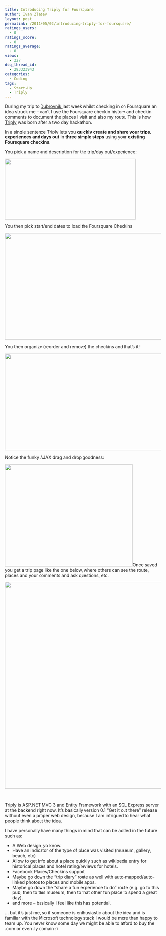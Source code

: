 ```yaml
---
title: Introducing Triply for Foursquare
author: Ivan Zlatev
layout: post
permalink: /2011/05/02/introducing-triply-for-foursquare/
ratings_users:
  - 0
ratings_score:
  - 0
ratings_average:
  - 0
views:
  - 227
dsq_thread_id:
  - 293323943
categories:
  - Coding
tags:
  - Start-Up
  - Triply
---
```

During my trip to [Dubrovnik ][1]last week whilst checking in on Foursquare an idea struck me &#8211; can&#8217;t I use the Foursquare checkin history and checkin comments to document the places I visit and also my route. This is how [Triply][2] was born after a two day hackathon.

In a single sentence [Triply][2] lets you **quickly create and share your trips, experiences and days out** in **three simple steps** using your **existing Foursquare checkins**.

You pick a name and description for the trip/day out/experience:

[<img class="aligncenter size-full wp-image-738" title="about-triply-screenshot-1" src="http://ivanz.com/wp-content/uploads/2011/05/about-triply-screenshot-1.png" alt="" width="423" height="196" />][3]

You then pick start/end dates to load the Foursquare Checkins

[<img class="aligncenter size-full wp-image-739" title="about-triply-screenshot-2" src="http://ivanz.com/wp-content/uploads/2011/05/about-triply-screenshot-2.png" alt="" width="547" height="344" />][4]

You then organize (reorder and remove) the checkins and that&#8217;s it!

<p style="text-align: center;">
  <a href="http://ivanz.com/wp-content/uploads/2011/05/about-triply-screenshot-3.png"></a><a href="http://ivanz.com/wp-content/uploads/2011/05/about-triply-screenshot-3.png"><img class="aligncenter size-full wp-image-740" title="about-triply-screenshot-3" src="http://ivanz.com/wp-content/uploads/2011/05/about-triply-screenshot-3.png" alt="" width="692" height="314" /></a>
</p>

<p style="text-align: left;">
  Notice the funky AJAX drag and drop goodness:
</p>

<p style="text-align: left;">
  <a href="http://ivanz.com/wp-content/uploads/2011/05/about-triply-screenshot-4.png"><img class="aligncenter size-full wp-image-741" title="about-triply-screenshot-4" src="http://ivanz.com/wp-content/uploads/2011/05/about-triply-screenshot-4.png" alt="" width="413" height="330" /></a>Once saved you get a trip page like the one below, where others can see the route, places and your comments and ask questions, etc.
</p>

<p style="text-align: center;">
  <a href="http://ivanz.com/wp-content/uploads/2011/05/triply-sample-trip.png"><img class="aligncenter size-full wp-image-742" title="triply-sample-trip" src="http://ivanz.com/wp-content/uploads/2011/05/triply-sample-trip.png" alt="" width="728" height="668" /></a>
</p>

<p style="text-align: center;">
  &nbsp;
</p>

<p style="text-align: left;">
  Triply is ASP.NET MVC 3 and Entity Framework with an SQL Express server at the backend right now. It&#8217;s basically version 0.1 &#8220;Get it out there&#8221; release without even a proper web design, because I am intrigued to hear what people think about the idea.
</p>

<p style="text-align: left;">
  I have personally have many things in mind that can be added in the future such as:
</p>

  * A Web design, yo know.
  * Have an indicator of the type of place was visited (museum, gallery, beach, etc)
  * Allow to get info about a place quickly such as wikipedia entry for historical places and hotel rating/reviews for hotels.
  * Facebook Places/Checkins support
  * Maybe go down the &#8220;trip diary&#8221; route as well with auto-mapped/auto-linked photos to places and mobile apps.
  * Maybe go down the &#8220;share a fun experience to do&#8221; route (e.g. go to this pub, then to this museum, then to that other fun place to spend a great day).
  * and more &#8211; basically I feel like this has potential.

&#8230; but it&#8217;s just me, so if someone is enthusiastic about the idea and is familiar with the Microsoft technology stack I would be more than happy to team up. You never know some day we might be able to afford to buy the .com or even .ly domain <img src="http://ivanz.com/wp-includes/images/smilies/simple-smile.png" alt=":)" class="wp-smiley" style="height: 1em; max-height: 1em;" />

 [1]: http://en.wikipedia.org/wiki/Dubrovnik
 [2]: http://triply.net
 [3]: http://ivanz.com/wp-content/uploads/2011/05/about-triply-screenshot-1.png
 [4]: http://ivanz.com/wp-content/uploads/2011/05/about-triply-screenshot-2.png